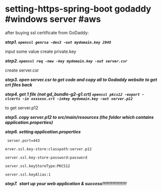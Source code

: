 # setting-https-spring-boot godaddy #windows server #aws

after buying ssl certificate from GoDaddy:


***step1.  `openssl genrsa -des3 -out mydomain.key 2048`***

input some value
create private.key



***step2.  `openssl req -new -key mydomain.key -out server.csr`***

create server.csr



***step3.  open server.csr to get code and copy all to Godaddy website to get crt files back***



***step4.  get 1 file (not gd_bundle-g2-g1.crt) `openssl pkcs12 -export -clcerts -in xxxxxxx.crt -inkey mydomain.key -out server.p12`***

 to get server.p12

***step5.  copy server.p12 to src/main/resources  (the folder which contains application.properties)***



***step6.  setting application.properties***

` server.port=443`
 
 `erver.ssl.key-store:classpath:server.p12`
 
 `server.ssl.key-store-password:password`
 
 `server.ssl.keyStoreType:PKCS12`
 
 `server.ssl.keyAlias:1`
 

***step7.  start up your web application & success!!!!!!!!!!!!!!!!!***
